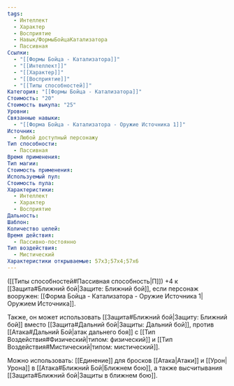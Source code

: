 ```yaml
---
tags:
  - Интеллект
  - Характер
  - Восприятие
  - Навык/ФормыБойцаКатализатора
  - Пассивная
Ссылки:
  - "[[Формы Бойца - Катализатора]]"
  - "[[Интеллект]]"
  - "[[Характер]]"
  - "[[Восприятие]]"
  - "[[Типы способностей]]"
Категория: "[[Формы Бойца - Катализатора]]"
Стоимость: "20"
Стоимость выкупа: "25"
Уровни: 
Связанные навыки:
  - "[[Форма Бойца - Катализатора - Оружие Источника 1]]"
Источник:
  - Любой доступный персонажу
Тип способности:
  - Пассивная
Время применения: 
Тип магии: 
Стоимость применения: 
Используемый пул: 
Стоимость пула: 
Характеристики:
  - Интеллект
  - Характер
  - Восприятие
Дальность: 
Шаблон: 
Количество целей: 
Время действия:
  - Пассивно-постоянно
Тип воздействия:
  - Мистический
Характеристики открываемые: 57x3;57x4;57x6
---
```

([[Типы способностей#Пассивная способность|П]]) +4 к [[Защита#Ближний бой|Защите: Ближний бой]], если персонаж вооружен: [[Форма Бойца - Катализатора - Оружие Источника 1|Оружием Источника]].

Также, он может использовать [[Защита#Ближний бой|Защиту: Ближний бой]] вместо [[Защита#Дальний бой|Защиты: Дальний бой]], против [[Атака#Дальний Бой|атак дальнего боя]] с [[Тип Воздействия#Физический|типом: физический]] и [[Тип Воздействия#Мистический|типом: мистический]].

Можно использовать: [[Единение]] для бросков [[Атака|Атаки]] и [[Урон|Урона]] в [[Атака#Ближний Бой|Ближнем бою]], а также высчитывания [[Защита#Ближний бой|Защиты в ближнем бою]].

